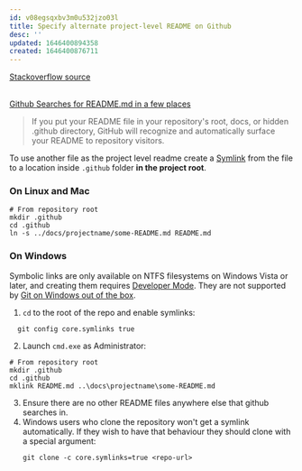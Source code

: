 ```yaml
---
id: v08egsqxbv3m0u532jzo03l
title: Specify alternate project-level README on Github
desc: ''
updated: 1646400894358
created: 1646400876711
---
```

[Stackoverflow source](https://stackoverflow.com/a/49981731/5930856)
<br>
<br>

[Github Searches for README.md in a few places](https://docs.github.com/en/repositories/managing-your-repositorys-settings-and-features/customizing-your-repository/about-readmes)

>If you put your README file in your repository's root, docs, or hidden .github directory, GitHub will recognize and automatically surface your README to repository visitors.

To use another file as the project level readme create a [Symlink](https://en.wikipedia.org/wiki/Symbolic_link) from the file to a location inside ```.github``` folder **in the project root**.

### On Linux and Mac
  ```Shell
  # From repository root
  mkdir .github
  cd .github
  ln -s ../docs/projectname/some-README.md README.md  
  ```
### On Windows

Symbolic links are only available on NTFS filesystems on Windows Vista or later, and creating them requires [Developer Mode](https://blogs.windows.com/windowsdeveloper/2016/12/02/symlinks-windows-10/). They are not supported by [Git on Windows out of the box](https://github.com/git-for-windows/git/wiki/Symbolic-Links).

1. `cd` to the root of the repo and enable symlinks:
  ```Shell
    git config core.symlinks true
  ```
2. Launch `cmd.exe` as Administrator:
  ```Shell
  # From repository root
  mkdir .github
  cd .github
  mklink README.md ..\docs\projectname\some-README.md
  ```
3. Ensure there are no other README files anywhere else that github searches in.
4. Windows users who clone the repository won't get a symlink automatically. If they wish to have that behaviour they should clone with a special argument:
   ```Shell
   git clone -c core.symlinks=true <repo-url>
   ```

